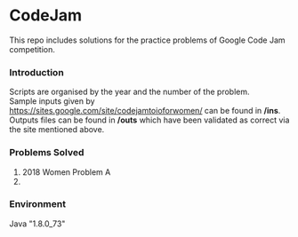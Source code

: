# CodeJam

This repo includes solutions for the practice problems of Google Code Jam competition.  

### Introduction
Scripts are organised by the year and the number of the problem.  
Sample inputs given by <https://sites.google.com/site/codejamtoioforwomen/> can be found in **/ins**.  
Outputs files can be found in **/outs** which have been validated as correct via the site mentioned above.

### Problems Solved
1. 2018 Women Problem A
2. 

### Environment
Java "1.8.0_73"
